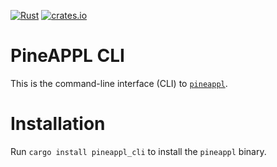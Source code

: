 [![Rust](https://github.com/N3PDF/pineappl/workflows/Rust/badge.svg)](https://github.com/N3PDF/pineappl/actions?query=workflow%3ARust)
[![crates.io](https://img.shields.io/crates/v/pineappl.svg)](https://crates.io/crates/pineappl_cli)

# PineAPPL CLI

This is the command-line interface (CLI) to
[`pineappl`](https://crates.io/crates/pineappl).

# Installation

Run `cargo install pineappl_cli` to install the `pineappl` binary.

